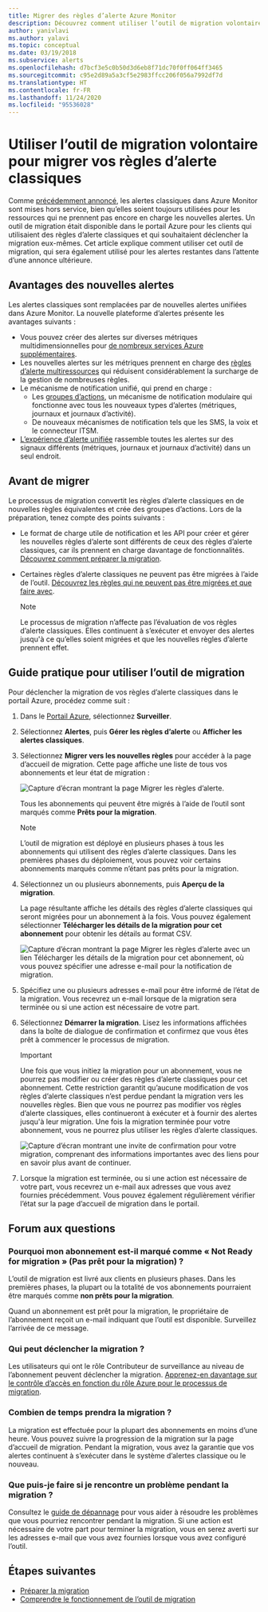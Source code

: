 ```yaml
---
title: Migrer des règles d’alerte Azure Monitor
description: Découvrez comment utiliser l’outil de migration volontaire pour migrer vos règles d’alerte classiques.
author: yanivlavi
ms.author: yalavi
ms.topic: conceptual
ms.date: 03/19/2018
ms.subservice: alerts
ms.openlocfilehash: d7bcf3e5c0b50d3d6eb8f71dc70f0ff064ff3465
ms.sourcegitcommit: c95e2d89a5a3cf5e2983ffcc206f056a7992df7d
ms.translationtype: HT
ms.contentlocale: fr-FR
ms.lasthandoff: 11/24/2020
ms.locfileid: "95536028"
---
```

# <a name="use-the-voluntary-migration-tool-to-migrate-your-classic-alert-rules"></a>Utiliser l’outil de migration volontaire pour migrer vos règles d’alerte classiques

Comme [précédemment annoncé](monitoring-classic-retirement.md), les alertes classiques dans Azure Monitor sont mises hors service, bien qu’elles soient toujours utilisées pour les ressources qui ne prennent pas encore en charge les nouvelles alertes. Un outil de migration était disponible dans le portail Azure pour les clients qui utilisaient des règles d’alerte classiques et qui souhaitaient déclencher la migration eux-mêmes. Cet article explique comment utiliser cet outil de migration, qui sera également utilisé pour les alertes restantes dans l’attente d’une annonce ultérieure.

## <a name="benefits-of-new-alerts"></a>Avantages des nouvelles alertes

Les alertes classiques sont remplacées par de nouvelles alertes unifiées dans Azure Monitor. La nouvelle plateforme d’alertes présente les avantages suivants :

- Vous pouvez créer des alertes sur diverses métriques multidimensionnelles pour [de nombreux services Azure supplémentaires](alerts-metric-near-real-time.md#metrics-and-dimensions-supported).
- Les nouvelles alertes sur les métriques prennent en charge des [règles d’alerte multiressources](alerts-metric-overview.md#monitoring-at-scale-using-metric-alerts-in-azure-monitor) qui réduisent considérablement la surcharge de la gestion de nombreuses règles.
- Le mécanisme de notification unifié, qui prend en charge :
  - Les [groupes d’actions](action-groups.md), un mécanisme de notification modulaire qui fonctionne avec tous les nouveaux types d’alertes (métriques, journaux et journaux d’activité).
  - De nouveaux mécanismes de notification tels que les SMS, la voix et le connecteur ITSM.
- [L’expérience d’alerte unifiée](alerts-overview.md) rassemble toutes les alertes sur des signaux différents (métriques, journaux et journaux d’activité) dans un seul endroit.

## <a name="before-you-migrate"></a>Avant de migrer

Le processus de migration convertit les règles d’alerte classiques en de nouvelles règles équivalentes et crée des groupes d’actions. Lors de la préparation, tenez compte des points suivants :

- Le format de charge utile de notification et les API pour créer et gérer les nouvelles règles d’alerte sont différents de ceux des règles d’alerte classiques, car ils prennent en charge davantage de fonctionnalités. [Découvrez comment préparer la migration](alerts-prepare-migration.md).

- Certaines règles d’alerte classiques ne peuvent pas être migrées à l’aide de l’outil. [Découvrez les règles qui ne peuvent pas être migrées et que faire avec](alerts-understand-migration.md#manually-migrating-classic-alerts-to-newer-alerts).

    > [!NOTE]
    > Le processus de migration n’affecte pas l’évaluation de vos règles d’alerte classiques. Elles continuent à s’exécuter et envoyer des alertes jusqu'à ce qu’elles soient migrées et que les nouvelles règles d’alerte prennent effet.

## <a name="how-to-use-the-migration-tool"></a>Guide pratique pour utiliser l’outil de migration

Pour déclencher la migration de vos règles d’alerte classiques dans le portail Azure, procédez comme suit :

1. Dans le [Portail Azure](https://portal.azure.com), sélectionnez **Surveiller**.

1. Sélectionnez **Alertes**, puis **Gérer les règles d’alerte** ou **Afficher les alertes classiques**.

1. Sélectionnez **Migrer vers les nouvelles règles** pour accéder à la page d’accueil de migration. Cette page affiche une liste de tous vos abonnements et leur état de migration :

    ![Capture d’écran montrant la page Migrer les règles d’alerte.](media/alerts-migration/migration-landing.png "Migrer les règles")

    Tous les abonnements qui peuvent être migrés à l’aide de l’outil sont marqués comme **Prêts pour la migration**.

    > [!NOTE]
    > L’outil de migration est déployé en plusieurs phases à tous les abonnements qui utilisent des règles d’alerte classiques. Dans les premières phases du déploiement, vous pouvez voir certains abonnements marqués comme n’étant pas prêts pour la migration.

1. Sélectionnez un ou plusieurs abonnements, puis **Aperçu de la migration**.

    La page résultante affiche les détails des règles d’alerte classiques qui seront migrées pour un abonnement à la fois. Vous pouvez également sélectionner **Télécharger les détails de la migration pour cet abonnement** pour obtenir les détails au format CSV.

    ![Capture d’écran montrant la page Migrer les règles d’alerte avec un lien Télécharger les détails de la migration pour cet abonnement, où vous pouvez spécifier une adresse e-mail pour la notification de migration.](media/alerts-migration/migration-preview.png "Prévisualiser la migration")

1. Spécifiez une ou plusieurs adresses e-mail pour être informé de l’état de la migration. Vous recevrez un e-mail lorsque de la migration sera terminée ou si une action est nécessaire de votre part.

1. Sélectionnez **Démarrer la migration**. Lisez les informations affichées dans la boîte de dialogue de confirmation et confirmez que vous êtes prêt à commencer le processus de migration.

    > [!IMPORTANT]
    > Une fois que vous initiez la migration pour un abonnement, vous ne pourrez pas modifier ou créer des règles d’alerte classiques pour cet abonnement. Cette restriction garantit qu’aucune modification de vos règles d’alerte classiques n’est perdue pendant la migration vers les nouvelles règles. Bien que vous ne pourrez pas modifier vos règles d’alerte classiques, elles continueront à exécuter et à fournir des alertes jusqu'à leur migration. Une fois la migration terminée pour votre abonnement, vous ne pourrez plus utiliser les règles d’alerte classiques.

    ![Capture d’écran montrant une invite de confirmation pour votre migration, comprenant des informations importantes avec des liens pour en savoir plus avant de continuer.](media/alerts-migration/migration-confirm.png "Confirmer le démarrage de la migration")

1. Lorsque la migration est terminée, ou si une action est nécessaire de votre part, vous recevrez un e-mail aux adresses que vous avez fournies précédemment. Vous pouvez également régulièrement vérifier l’état sur la page d’accueil de migration dans le portail.

## <a name="frequently-asked-questions"></a>Forum aux questions

### <a name="why-is-my-subscription-listed-as-not-ready-for-migration"></a>Pourquoi mon abonnement est-il marqué comme « Not Ready for migration » (Pas prêt pour la migration) ?

L’outil de migration est livré aux clients en plusieurs phases. Dans les premières phases, la plupart ou la totalité de vos abonnements pourraient être marqués comme **non prêts pour la migration**. 

Quand un abonnement est prêt pour la migration, le propriétaire de l’abonnement reçoit un e-mail indiquant que l’outil est disponible. Surveillez l’arrivée de ce message.

### <a name="who-can-trigger-the-migration"></a>Qui peut déclencher la migration ?

Les utilisateurs qui ont le rôle Contributeur de surveillance au niveau de l’abonnement peuvent déclencher la migration. [Apprenez-en davantage sur le contrôle d’accès en fonction du rôle Azure pour le processus de migration](alerts-understand-migration.md#who-can-trigger-the-migration).

### <a name="how-long-will-the-migration-take"></a>Combien de temps prendra la migration ?

La migration est effectuée pour la plupart des abonnements en moins d’une heure. Vous pouvez suivre la progression de la migration sur la page d’accueil de migration. Pendant la migration, vous avez la garantie que vos alertes continuent à s’exécuter dans le système d’alertes classique ou le nouveau.

### <a name="what-can-i-do-if-i-run-into-a-problem-during-migration"></a>Que puis-je faire si je rencontre un problème pendant la migration ?

Consultez le [guide de dépannage](alerts-understand-migration.md#common-problems-and-remedies) pour vous aider à résoudre les problèmes que vous pourriez rencontrer pendant la migration. Si une action est nécessaire de votre part pour terminer la migration, vous en serez averti sur les adresses e-mail que vous avez fournies lorsque vous avez configuré l’outil.

## <a name="next-steps"></a>Étapes suivantes

- [Préparer la migration](alerts-prepare-migration.md)
- [Comprendre le fonctionnement de l’outil de migration](alerts-understand-migration.md)
